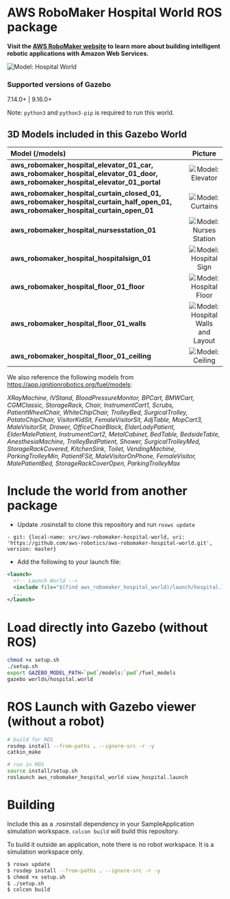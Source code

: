 # AWS RoboMaker Hospital World ROS package

**Visit the [AWS RoboMaker website](https://aws.amazon.com/robomaker/) to learn more about building intelligent robotic applications with Amazon Web Services.**

![Model: Hospital World](docs/images/hospital_world.jpg)
### Supported versions of Gazebo
7.14.0+ | 9.16.0+

Note: `python3` and `python3-pip` is required to run this world.

## 3D Models included in this Gazebo World

| Model (/models)       | Picture           |
| :------------- |:-------------:|
| **aws_robomaker_hospital_elevator_01_car, aws_robomaker_hospital_elevator_01_door, aws_robomaker_hospital_elevator_01_portal**     | ![Model: Elevator](docs/images/elevator.png) |
| **aws_robomaker_hospital_curtain_closed_01, aws_robomaker_hospital_curtain_half_open_01, aws_robomaker_hospital_curtain_open_01**     | ![Model: Curtains](docs/images/curtains.png) |
| **aws_robomaker_hospital_nursesstation_01**    | ![Model: Nurses Station](docs/images/nurses_station.png)
| **aws_robomaker_hospital_hospitalsign_01**    | ![Model: Hospital Sign](docs/images/hospital_sign.png)
| **aws_robomaker_hospital_floor_01_floor**    | ![Model: Hospital Floor](docs/images/hospital_floor.png)
| **aws_robomaker_hospital_floor_01_walls**    | ![Model: Hospital Walls and Layout](docs/images/hospital_walls.png)
| **aws_robomaker_hospital_floor_01_ceiling**    | ![Model: Ceiling](docs/images/hospital_ceiling.png)

We also reference the following models from https://app.ignitionrobotics.org/fuel/models:

*XRayMachine, IVStand, BloodPressureMonitor, BPCart, BMWCart, CGMClassic, StorageRack, Chair, InstrumentCart1, Scrubs, PatientWheelChair, WhiteChipChair, TrolleyBed, SurgicalTrolley, PotatoChipChair, VisitorKidSit, FemaleVisitorSit, AdjTable, MopCart3, MaleVisitorSit, Drawer, OfficeChairBlack, ElderLadyPatient, ElderMalePatient, InstrumentCart2, MetalCabinet, BedTable, BedsideTable, AnesthesiaMachine, TrolleyBedPatient, Shower, SurgicalTrolleyMed, StorageRackCovered, KitchenSink, Toilet, VendingMachine, ParkingTrolleyMin, PatientFSit, MaleVisitorOnPhone, FemaleVisitor, MalePatientBed, StorageRackCoverOpen, ParkingTrolleyMax*


# Include the world from another package

* Update .rosinstall to clone this repository and run `rosws update`
```
- git: {local-name: src/aws-robomaker-hospital-world, uri: 'https://github.com/aws-robotics/aws-robomaker-hospital-world.git', version: master}
```
* Add the following to your launch file:
```xml
<launch>
  <!-- Launch World -->
  <include file="$(find aws_robomaker_hospital_world)/launch/hospital.launch"/>
  ...
</launch>
```

# Load directly into Gazebo (without ROS)
```bash
chmod +x setup.sh
./setup.sh
export GAZEBO_MODEL_PATH=`pwd`/models:`pwd`/fuel_models
gazebo worlds/hospital.world
```

# ROS Launch with Gazebo viewer (without a robot)
```bash
# build for ROS
rosdep install --from-paths . --ignore-src -r -y
catkin_make

# run in ROS
source install/setup.sh
roslaunch aws_robomaker_hospital_world view_hospital.launch
```

# Building
Include this as a .rosinstall dependency in your SampleApplication simulation workspace. `colcon build` will build this repository.

To build it outside an application, note there is no robot workspace. It is a simulation workspace only.

```bash
$ rosws update
$ rosdep install --from-paths . --ignore-src -r -y
$ chmod +x setup.sh
$ ./setup.sh
$ colcon build
```

